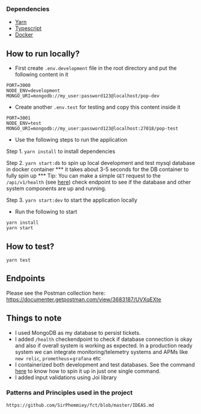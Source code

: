 
### Dependencies

- [Yarn](https://classic.yarnpkg.com/lang/en/docs/install)
- [Typescript](https://www.typescriptlang.org/download)
- [Docker](https://www.docker.com/products/docker-desktop)

## How to run locally?

- First create `.env.development` file in the root directory and put the following content in it

```
PORT=3000
NODE_ENV=development
MONGO_URI=mongodb://my_user:password123@localhost/pop-dev

```

- Create another `.env.test` for testing and copy this content inside it

```
PORT=3001
NODE_ENV=test
MONGO_URI=mongodb://my_user:password123@localhost:27018/pop-test

```

- Use the following steps to run the application

Step 1. `yarn install` to install dependencies

Step 2. `yarn start:db` to spin up local development and test mysql database in docker container
*** it takes about 3-5 seconds for the DB container to fully spin up ***
Tip: You can make a simple `GET` request to the `/api/v1/health` (see [here](https://documenter.getpostman.com/view/3683187/UVXqEXte)) check endpoint to see if the database and other system components are up and running. 

Step 3. `yarn start:dev` to start the application locally

- Run the following to start

```
yarn install
yarn start

```

## How to test? 

`yarn test`

## Endpoints

Please see the Postman collection here: https://documenter.getpostman.com/view/3683187/UVXqEXte

## Things to note 

- I used MongoDB as my database to persist tickets.
- I added `/health` checkendpoint to check if database connection is okay and also if overall system is working as expected. In a production ready system we can integrate monitoring/telemetry systems and APMs like `new relic`, `prometheus`+`grafana` etc
- I containerized both development and test databases. See the command [here](https://github.com/SirPhemmiey/lottery-game#how-to-run-locally) to know how to spin it up in just one single command. 
- I added input validations using Joi library

### Patterns and Principles used in the project

```
https://github.com/SirPhemmiey/fct/blob/master/IDEAS.md
```